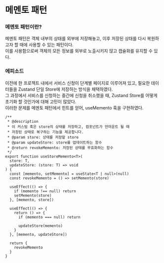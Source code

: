 # 메멘토 패턴

### 메멘토 패턴이란?

메멘토 패턴은 객체 내부의 상태를 외부에 저장해놓고, 이후 저장된 상태를 다시 복원하고자 할 때에 사용할 수 있는 패턴이다.  
이를 사용함으로써 객체의 모든 정보를 외부로 노출시키지 않고 캡슐화를 유지할 수 있다.

### 에피소드

이전에 한 프로젝트 내에서 서비스 신청이 단계별 페이지로 이루어져 있고, 필요한 데이터들을 Zustand 단일 Store에 저장하는 방식을 채택하였다.  
그 과정에서 서비스를 신청하는 중간에 신청을 취소했을 때, Zustand Store를 어떻게 초기화 할 것인가에 대해 고민이 많았다.  
이러한 문제를 메멘토 패턴에서 힌트를 얻어, useMemento 훅을 구현하였다.

```
/**
 * @description
 * 이 커스텀 훅은 store의 상태를 저장하고, 컴포넌트가 언마운트 될 때
 * 저장된 상태로 복구하는 기능을 제공합니다.
 * @param store: 상태를 저장할 store
 * @param updateStore: store를 업데이트하는 함수
 * @return revokeMemento: 저장된 상태를 무효화하는 함수
 */
export function useStoreMemento<T>(
  store: T,
  updateStore: (store: T) => void
) {
  const [memento, setMemento] = useState<T | null>(null)
  const revokeMemento = () => setMemento(store)

  useEffect(() => {
    if (memento !== null) return
    setMemento(store)
  }, [memento, store])

  useEffect(() => {
    return () => {
      if (memento === null) return

      updateStore(memento)
    }
  }, [memento, updateStore])

  return {
    revokeMemento
  }
}
```
